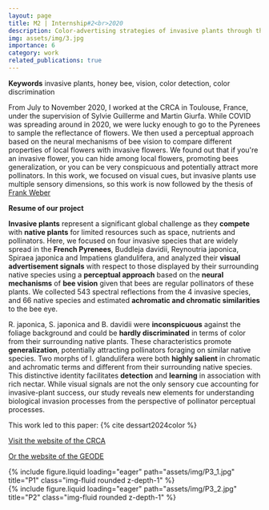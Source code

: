 ```yaml
---
layout: page
title: M2 | Internship#2<br>2020
description: Color-advertising strategies of invasive plants through the bee eye
img: assets/img/3.jpg
importance: 6
category: work
related_publications: true
---
```

**Keywords** invasive plants, honey bee, vision, color detection, color discrimination

From July to November 2020, I worked at the CRCA in Toulouse, France, under the supervision of Sylvie Guillerme and Martin Giurfa. While COVID was spreading around in 2020, we were lucky enough to go to the Pyrenees to sample the reflectance of flowers. We then used a perceptual approach based on the neural mechanisms of bee vision to compare different properties of local flowers with invasive flowers. We found out that if you're an invasive flower, you can hide among local flowers, promoting bees generalization, or you can be very conspicuous and potentially attract more pollinators. In this work, we focused on visual cues, but invasive plants use multiple sensory dimensions, so this work is now followed by the thesis of [Frank Weber](https://theses.fr/s312048)

**Resume of our project**

**Invasive plants** represent a significant global challenge as they **compete** with **native plants** for limited resources such as space, nutrients and pollinators. Here, we focused on four invasive species that are widely spread in the **French Pyrenees**, Buddleja davidii, Reynoutria japonica, Spiraea japonica and Impatiens glandulifera, and analyzed their **visual advertisement signals** with respect to those displayed by their surrounding native species using a **perceptual approach** based on the **neural mechanisms** of **bee vision** given that bees are regular pollinators of these plants. We collected 543 spectral reflections from the 4 invasive species, and 66 native species and estimated **achromatic and chromatic similarities** to the bee eye.

R. japonica, S. japonica and B. davidii were **inconspicuous** against the foliage background and could be **hardly discriminated** in terms of color from their surrounding native plants. These characteristics promote **generalization**, potentially attracting pollinators foraging on similar native species. Two morphs of I. glandulifera were both **highly salient** in chromatic and achromatic terms and different from their surrounding native species. This distinctive identity facilitates **detection** and **learning** in association with rich nectar. While visual signals are not the only sensory cue accounting for invasive-plant success, our study reveals new elements for understanding biological invasion processes from the perspective of pollinator perceptual processes.

This work led to this paper: {% cite dessart2024color %}

[Visit the website of the CRCA](https://crca.cbi-toulouse.fr/)

[Or the website of the GEODE](https://geode.univ-tlse2.fr/)

<div class="row">
    <div class="col-sm mt-3 mt-md-0">
        {% include figure.liquid loading="eager" path="assets/img/P3_1.jpg" title="P1" class="img-fluid rounded z-depth-1" %}
    </div>
</div>

<div class="row">
    <div class="col-sm mt-3 mt-md-0">
        {% include figure.liquid loading="eager" path="assets/img/P3_2.jpg" title="P2" class="img-fluid rounded z-depth-1" %}
    </div>
</div>
